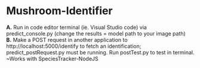 # Mushroom-Identifier

<b>A.</b> Run in code editor terminal (ie. Visual Studio code) via predict_console.py (change the results = model path to your image path) <br>
<b>B.</b> Make a POST request in another application to http://localhost:5000/identify to fetch an identification; predict_postRequest.py must be running. Run postTest.py to test in terminal. <br>
~Works with SpeciesTracker-NodeJS

